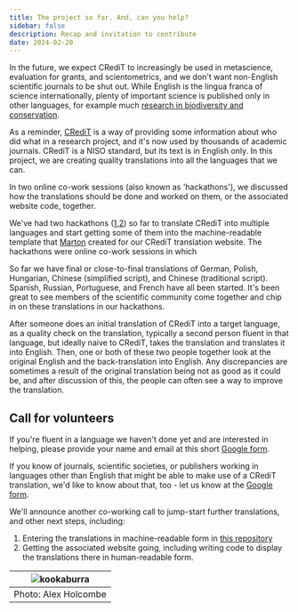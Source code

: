 ```yaml
---
title: The project so far. And, can you help?
sidebar: false
description: Recap and invitation to contribute 
date: 2024-02-20
---
```


In the future, we expect CRediT to increasingly be used in metascience, evaluation for grants, and scientometrics, and we don't want non-English scientific journals to be shut out. While English is the lingua franca of science internationally, plenty of important science is published only in other languages, for example much [research in biodiversity and conservation](https://science.uq.edu.au/article/2023/03/going-beyond-english-critical-conservation). 

As a reminder, [CRediT](https://credit.niso.org/) is a way of providing some information about who did what in a research project, and it's now used by thousands of academic journals. CRediT is a NISO standard, but its text is in English only. In this project, we are creating quality translations into all the languages that we can.

In two online co-work sessions (also known as 'hackathons'), we discussed how the translations should be done and worked on them, or the associated website code, together.

We've had two hackathons ([1](https://contributorshipcollaboration.github.io/blog/translation/),[2](https://contributorshipcollaboration.github.io/blog/translationhackathon2/)) so far to translate CRediT into multiple languages and start getting some of them into the machine-readable template that [Marton](https://nerdculture.de/@martonkovacs) created for our CRediT translation website. The hackathons were online co-work sessions in which 

So far we have final or close-to-final translations of German, Polish, Hungarian, Chinese (simplified script), and Chinese (traditional script). Spanish, Russian, Portuguese, and French have all been started. It's been great to see members of the scientific community come together and chip in on these translations in our hackathons.

After someone does an initial translation of CRediT into a target language, as a quality check on the translation, typically a second person fluent in that language, but ideally naive to CRediT, takes the translation and translates it into English. Then, one or both of these two people together look at the original English and the back-translation into English. Any discrepancies are sometimes a result of the original translation being not as good as it could be, and after discussion of this, the people can often see a way to improve the translation.

## Call for volunteers

If you're fluent in a language we haven't done yet and are interested in helping, please provide your name and email at this short [Google form](https://docs.google.com/forms/d/e/1FAIpQLSfdhqlnk4sw61MkkDuufZyqO1SKmnp--QE6vEG1_7qnP9MzJg/viewform?usp=sf_link). 

If you know of journals, scientific societies, or publishers working in languages other than English that might be able to make use of a CRediT translation, we'd like to know about that, too - let us know at the [Google form](https://docs.google.com/forms/d/e/1FAIpQLSfdhqlnk4sw61MkkDuufZyqO1SKmnp--QE6vEG1_7qnP9MzJg/viewform?usp=sf_link).

We'll announce another co-working call to jump-start further translations, and other next steps, including:



1. Entering the translations in machine-readable form in [this repository](https://github.com/contributorshipcollaboration/credit-translation)
2. Getting the associated website going, including writing code to display the translations there in human-readable form.

| ![kookaburra]([http://www.storywarren.com/wp-content/uploads/2016/09/space-1.jpg](https://github.com/contributorshipcollaboration/contributorshipcollaboration.github.io/assets/886094/8e367ad9-d866-48e0-ba66-842fdd768b48)) | 
|:--:| 
| Photo: Alex Holcombe |

